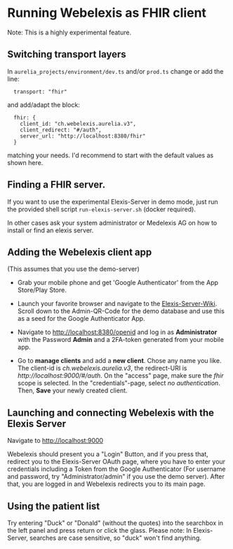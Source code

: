 # Running Webelexis as FHIR client

Note: This is a highly experimental feature. 

## Switching transport layers

In `aurelia_projects/environment/dev.ts` and/or `prod.ts` change or add the line: 

      transport: "fhir"

and add/adapt the block:      

      fhir: {
        client_id: "ch.webelexis.aurelia.v3",
        client_redirect: "#/auth",
        server_url: "http://localhost:8380/fhir"
      }

matching your needs. I'd recommend to start with the default values as shown here.

## Finding a FHIR server.

If you want to use the experimental Elexis-Server in demo mode, just run the provided shell script `run-elexis-server.sh` (docker required).

In other cases ask your system administrator or Medelexis AG on how to install or find an elexis server.

## Adding the Webelexis client app

(This assumes that you use the demo-server)


* Grab your mobile phone and get 'Google Authenticator' from the App Store/Play Store.

* Launch your favorite browser and navigate to the [Elexis-Server-Wiki](https://github.com/elexis/elexis-server/wiki/SMART-on-FHIR). Scroll down to the Admin-QR-Code for the demo database and use this as a seed for the Google Authenticator App.


* Navigate to <http://localhost:8380/openid> and log in as **Administrator** with the Password **Admin** and a 2FA-token generated from your mobile app.

* Go to **manage clients** and add a **new client**. Chose any name you like. The client-id is *ch.webelexis.aurelia.v3*, the redirect-URI is *http://localhost:9000/#/auth*. On the "access" page, make sure
the *fhir* scope is selected. In the "credentials"-page, select *no authentication*. Then, **Save** your newly created client.

## Launching and connecting Webelexis with the Elexis Server

Navigate to [http://localhost:9000](http://localhost:9000)

Webelexis should present you a "Login" Button, and if you press that, redirect you to the Elexis-Server OAuth page, where you have to enter your credentials including a Token from the Google Authenticator (For username and password, try "Administrator/admin" if you use the demo server). After that, you are logged in and Webelexis redirects you to its main page.

## Using the patient list

Try entering "Duck" or "Donald" (without the quotes) into the searchbox in the left panel and press return or click the glass. Please note: In Elexis-Server, searches are case sensitive, so "duck" won't find anything.
